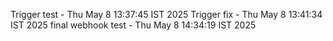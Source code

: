 Trigger test - Thu May  8 13:37:45 IST 2025
Trigger fix - Thu May  8 13:41:34 IST 2025
final webhook test - Thu May  8 14:34:19 IST 2025
